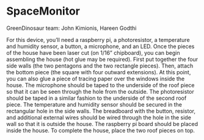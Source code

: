 # SpaceMonitor
GreenDinosaur team: John Kimionis, Hareen Godthi


For this device, you’ll need a raspberry pi, a photoresistor, a temperature and humidity sensor, a button, a microphone, and an LED. Once the pieces of the house have been laser cut (on 1/16” chipboard), you can begin assembling the house (hot glue may be required). First put together the four side walls (the two pentagons and the two rectangle pieces). Then, attach the bottom piece (the square with four outward extensions). At this point, you can also glue a piece of tracing paper over the windows inside the house. The microphone should be taped to the underside of the roof piece so that it can be seen through the hole from the outside. The photoresistor should be taped in a similar fashion to the underside of the second roof piece. The temperature and humidity sensor should be secured in the rectangular hole in the side walls. The breadboard with the button, resistor, and additional external wires should be wired through the hole in the side wall so that it is outside the house. The raspberry pi board should be placed inside the house. To complete the house, place the two roof pieces on top. 

